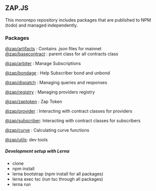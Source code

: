 ## ZAP.JS
This monorepo repository includes packages that are published to NPM (todo) and managed independently. 

### Packages
[@zap/artifacts](/packages/Artifacts) : Contains .json files for mainnet  
[@zap/basecontract](/packages/BaseContract) : parent class for all contracts class

[@zap/arbiter](/packages/Arbiter) : Manage Subscriptions
 
[@zap/bondage](/packages/Bondage) : Help Subscriber bond and unbond

[@zap/dispatch](/packages/Dispatch) : Managing queries and responses

[@zap/registry](/packages/Registry) : Managing providers registry

[@zap/zaptoken](/packages/ZapToken) : Zap Token

[@zap/provider](/packages/Provider) : Interacting with contract classes for providers

[@zap/subscriber](/packages/Subscriber): Interacting with contract classes for subscribers

[@zap/curve](/packages/Curve) : Calculating curve functions

[@zap/utils](/packages/Utils): dev tools

##### Development setup with Lerna
- clone 
- npm install
- lerna bootstrap (npm install for all packages)
- lerna exec tsc (run tsc through all packages)
- lerna run <script name>

#####Single Package development
- cd packages/<package>
- lerna bootstrap --scope=<package>
- npm run run_test (tsc and mocha tests)

##### Note : 
- Migrate issue : Since we use Truffle command for migrations directly to the truffle-core module, we cant do fixed Lerna (which normally provide faster development env, but only for development env). So we will always use independent mode, which make `lerna bootstrap` slower.

  




